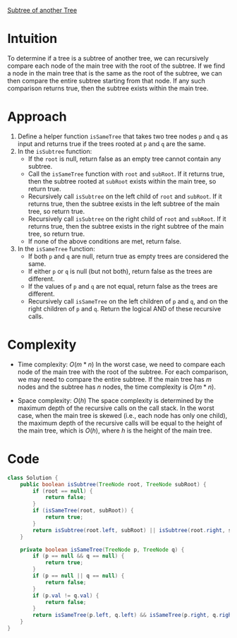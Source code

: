 [Subtree of another Tree](https://leetcode.com/problems/subtree-of-another-tree/description/)

# Intuition
To determine if a tree is a subtree of another tree, we can recursively compare each node of the main tree with the root of the subtree. If we find a node in the main tree that is the same as the root of the subtree, we can then compare the entire subtree starting from that node. If any such comparison returns true, then the subtree exists within the main tree.

# Approach
1. Define a helper function `isSameTree` that takes two tree nodes `p` and `q` as input and returns true if the trees rooted at `p` and `q` are the same.
2. In the `isSubtree` function:
   - If the `root` is null, return false as an empty tree cannot contain any subtree.
   - Call the `isSameTree` function with `root` and `subRoot`. If it returns true, then the subtree rooted at `subRoot` exists within the main tree, so return true.
   - Recursively call `isSubtree` on the left child of `root` and `subRoot`. If it returns true, then the subtree exists in the left subtree of the main tree, so return true.
   - Recursively call `isSubtree` on the right child of `root` and `subRoot`. If it returns true, then the subtree exists in the right subtree of the main tree, so return true.
   - If none of the above conditions are met, return false.
3. In the `isSameTree` function:
   - If both `p` and `q` are null, return true as empty trees are considered the same.
   - If either `p` or `q` is null (but not both), return false as the trees are different.
   - If the values of `p` and `q` are not equal, return false as the trees are different.
   - Recursively call `isSameTree` on the left children of `p` and `q`, and on the right children of `p` and `q`. Return the logical AND of these recursive calls.

# Complexity
- Time complexity: $O(m * n)$
In the worst case, we need to compare each node of the main tree with the root of the subtree. For each comparison, we may need to compare the entire subtree. If the main tree has $m$ nodes and the subtree has $n$ nodes, the time complexity is $O(m * n)$.

* Space complexity: $O(h)$
The space complexity is determined by the maximum depth of the recursive calls on the call stack. In the worst case, when the main tree is skewed (i.e., each node has only one child), the maximum depth of the recursive calls will be equal to the height of the main tree, which is $O(h)$, where $h$ is the height of the main tree.

# Code
```java
class Solution {
    public boolean isSubtree(TreeNode root, TreeNode subRoot) {
        if (root == null) {
            return false;
        }
        if (isSameTree(root, subRoot)) {
            return true;
        }
        return isSubtree(root.left, subRoot) || isSubtree(root.right, subRoot);
    }

    private boolean isSameTree(TreeNode p, TreeNode q) {
        if (p == null && q == null) {
            return true;
        }
        if (p == null || q == null) {
            return false;
        }
        if (p.val != q.val) {
            return false;
        }
        return isSameTree(p.left, q.left) && isSameTree(p.right, q.right);
    }
}
```